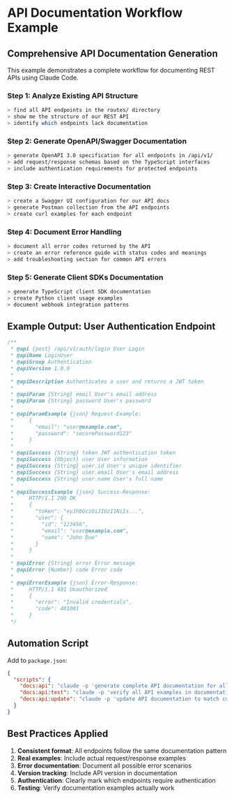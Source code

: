 # API Documentation Workflow Example

## Comprehensive API Documentation Generation

This example demonstrates a complete workflow for documenting REST APIs using Claude Code.

### Step 1: Analyze Existing API Structure

```bash
> find all API endpoints in the routes/ directory
> show me the structure of our REST API
> identify which endpoints lack documentation
```

### Step 2: Generate OpenAPI/Swagger Documentation

```bash
> generate OpenAPI 3.0 specification for all endpoints in /api/v1/
> add request/response schemas based on the TypeScript interfaces
> include authentication requirements for protected endpoints
```

### Step 3: Create Interactive Documentation

```bash
> create a Swagger UI configuration for our API docs
> generate Postman collection from the API endpoints
> create curl examples for each endpoint
```

### Step 4: Document Error Handling

```bash
> document all error codes returned by the API
> create an error reference guide with status codes and meanings
> add troubleshooting section for common API errors
```

### Step 5: Generate Client SDKs Documentation

```bash
> generate TypeScript client SDK documentation
> create Python client usage examples
> document webhook integration patterns
```

## Example Output: User Authentication Endpoint

```javascript
/**
 * @api {post} /api/v1/auth/login User Login
 * @apiName LoginUser
 * @apiGroup Authentication
 * @apiVersion 1.0.0
 *
 * @apiDescription Authenticates a user and returns a JWT token
 *
 * @apiParam {String} email User's email address
 * @apiParam {String} password User's password
 *
 * @apiParamExample {json} Request-Example:
 *     {
 *       "email": "user@example.com",
 *       "password": "securePassword123"
 *     }
 *
 * @apiSuccess {String} token JWT authentication token
 * @apiSuccess {Object} user User information
 * @apiSuccess {String} user.id User's unique identifier
 * @apiSuccess {String} user.email User's email address
 * @apiSuccess {String} user.name User's full name
 *
 * @apiSuccessExample {json} Success-Response:
 *     HTTP/1.1 200 OK
 *     {
 *       "token": "eyJhbGciOiJIUzI1NiIs...",
 *       "user": {
 *         "id": "123456",
 *         "email": "user@example.com",
 *         "name": "John Doe"
 *       }
 *     }
 *
 * @apiError {String} error Error message
 * @apiError {Number} code Error code
 *
 * @apiErrorExample {json} Error-Response:
 *     HTTP/1.1 401 Unauthorized
 *     {
 *       "error": "Invalid credentials",
 *       "code": 401001
 *     }
 */
```

## Automation Script

Add to `package.json`:

```json
{
  "scripts": {
    "docs:api": "claude -p 'generate complete API documentation for all endpoints'",
    "docs:api:test": "claude -p 'verify all API examples in documentation work correctly'",
    "docs:api:update": "claude -p 'update API documentation to match current implementation'"
  }
}
```

## Best Practices Applied

1. **Consistent format**: All endpoints follow the same documentation pattern
2. **Real examples**: Include actual request/response examples
3. **Error documentation**: Document all possible error scenarios
4. **Version tracking**: Include API version in documentation
5. **Authentication**: Clearly mark which endpoints require authentication
6. **Testing**: Verify documentation examples actually work